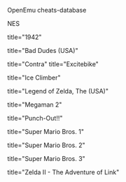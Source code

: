 OpenEmu cheats-database

NES

 title="1942"
 
 title="Bad Dudes (USA)"
 
 title="Contra" title="Excitebike"
 
 title="Ice Climber"
 
 title="Legend of Zelda, The (USA)"
 
 title="Megaman 2"
 
 title="Punch-Out!!"
 
 title="Super Mario Bros. 1" 
 
 title="Super Mario Bros. 2" 
 
 title="Super Mario Bros. 3" 
 
 title="Zelda II - The Adventure of Link"
